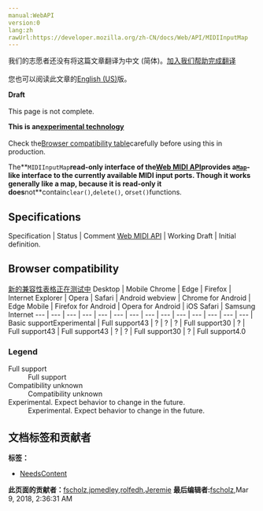 ```yaml
---
manual:WebAPI
version:0
lang:zh
rawUrl:https://developer.mozilla.org/zh-CN/docs/Web/API/MIDIInputMap
---
```




<bdi>我们的志愿者还没有将这篇文章翻译为<bdi>中文 (简体)</bdi>。[加入我们帮助完成翻译](%14595 "")<br></br>您也可以阅读此文章的[English (US)](%14596 "")版。</bdi>






**Draft**<br></br>This page is not complete.




**This is an[experimental technology](%3404 "")**<br></br>Check the[Browser compatibility table](%14597 "")carefully before using this in production.




The**`MIDIInputMap`**read-only interface of the[Web MIDI API](%14568 "")provides a[`Map`](%14598 "The Map object holds key-value pairs.")-like interface to the currently available MIDI input ports. Though it works generally like a map, because it is read-only it does**not**contain`clear()`,`delete()`, or`set()`functions.


## Specifications<a name="Specifications"></a>
Specification | Status | Comment 
[Web MIDI API](%14599 "The 'Web MIDI API' specification") | Working Draft | Initial definition. 


## Browser compatibility<a name="Browser_compatibility"></a>
[新的兼容性表格正在测试中<i></i>](%3360 "")
<abbr>Desktop<i></i></abbr> | <abbr>Mobile<i></i></abbr> 
<abbr>Chrome<i></i></abbr> | <abbr>Edge<i></i></abbr> | <abbr>Firefox<i></i></abbr> | <abbr>Internet Explorer<i></i></abbr> | <abbr>Opera<i></i></abbr> | <abbr>Safari<i></i></abbr> | <abbr>Android webview<i></i></abbr> | <abbr>Chrome for Android<i></i></abbr> | <abbr>Edge Mobile<i></i></abbr> | <abbr>Firefox for Android<i></i></abbr> | <abbr>Opera for Android<i></i></abbr> | <abbr>iOS Safari<i></i></abbr> | <abbr>Samsung Internet<i></i></abbr> 
 ---  |  ---  |  ---  |  ---  |  ---  |  ---  |  ---  |  ---  |  ---  |  ---  |  ---  |  ---  |  ---  |  ---  | 
Basic support<abbr>Experimental<i></i></abbr> | <abbr>Full support</abbr>43 | <abbr>?</abbr> | <abbr>?</abbr> | <abbr>?</abbr> | <abbr>Full support</abbr>30 | <abbr>?</abbr> | <abbr>Full support</abbr>43 | <abbr>Full support</abbr>43 | <abbr>?</abbr> | <abbr>?</abbr> | <abbr>Full support</abbr>30 | <abbr>?</abbr> | <abbr>Full support</abbr>4.0 


### Legend<a name="Legend"></a>
<dl><dt><abbr>Full support</abbr></dt><dd>Full support</dd><dt><abbr>Compatibility unknown</abbr></dt><dd>Compatibility unknown</dd><dt><abbr>Experimental. Expect behavior to change in the future.<i></i></abbr></dt><dd>Experimental. Expect behavior to change in the future.</dd></dl>




## 文档标签和贡献者
**标签：**
* [NeedsContent](%14600 "")

**此页面的贡献者：**[fscholz](%60 ""),[jpmedley](%3413 ""),[rolfedh](%3542 ""),[Jeremie](%4470 "")
**最后编辑者:**[fscholz](%60 ""),<time>Mar 9, 2018, 2:36:31 AM</time>


